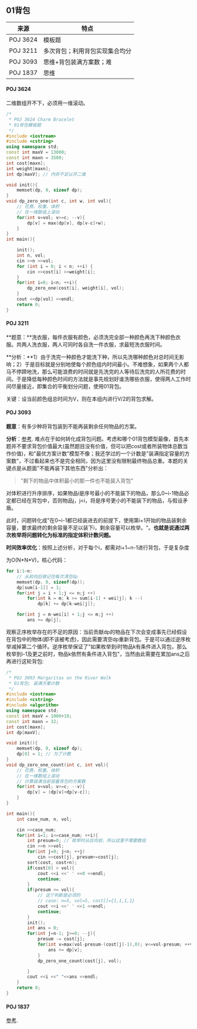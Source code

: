 ## 01背包

| 来源     | 特点                           |
| -------- | ------------------------------ |
| POJ 3624 | 模板题                         |
| POJ 3211 | 多次背包；利用背包实现集合均分 |
| POJ 3093 | 思维+背包装满方案数；难        |
| POJ 1837 | 思维                           |

#### POJ 3624

二维数组开不下，必须用一维滚动。

```c++
/*
 * POJ 3624 Charm Bracelet
 * 01背包模板题
 */
#include <iostream>
#include <cstring>
using namespace std;
const int maxV = 13000;
const int maxn = 3500;
int cost[maxn];
int weight[maxn];
int dp[maxV]; // 内存不足以开二维

void init(){
    memset(dp, 0, sizeof dp);
}
void dp_zero_one(int c, int w, int vol){
    // 花费、权重、体积
    // 在一维数组上滚动
    for(int v=vol; v>=c; --v){
        dp[v] = max(dp[v], dp[v-c]+w);
    }
}
int main(){

    init();
    int n, vol;
    cin >>n >>vol;
    for (int i = 0; i < n; ++i) {
        cin >>cost[i] >>weight[i];
    }
    for(int i=0; i<n; ++i){
        dp_zero_one(cost[i], weight[i], vol);
    }
    cout <<dp[vol] <<endl;
    return 0;
}
```



#### POJ 3211

**题意：**洗衣服，每件衣服有颜色，必须洗完全部一种颜色再洗下种颜色衣服。共两人洗衣服，两人可同时各自洗一件衣服，求最短洗衣服时间。

**分析：**1）由于洗完一种颜色才能洗下种，所以先洗哪种颜色对总时间无影响；2）于是目标就是分别地使每个颜色组内时间最小。不难想象，如果两个人都马不停蹄地洗，那么可能浪费的时间就是先洗完的人等待后洗完的人所花费的时间。于是降低每种颜色时间的方法就是事先规划好谁洗哪些衣服，使得两人工作时间尽量接近，即集合的平衡划分问题，使用01背包。

关键：设当前颜色组总时间为V，则在本组内进行V/2的背包求解。

#### POJ 3093

**题意**：有多少种将背包装到不能再装剩余任何物品的方案。

**分析**：[参考](https://www.cnblogs.com/zhexipinnong/archive/2012/11/16/2772498.html). 难点在于如何转化成背包问题。考虑和哪个01背包模型最像，首先本题并不要求背包价值最大(虽然题目没有价值，但可以把cost或者所装物体总数当作价值)，和"最优方案计数"模型不像；我还学过的一个计数是"装满指定容量的方案数"，不过看起来也不是完全相同，因为这里没有限制最终物品总重。本题的关键点是从题面"不能再装下其他东西"分析出：

> "剩下的物品中体积最小的那一件也不能装入背包"

对体积进行升序排序，如果物品i是序号最小的不能装下的物品，那么0~i-1物品必定都已经在背包中，否则物品j，j<i，将是序号更小的不能装下的物品，与假设矛盾。

此时，问题转化成"在0~i-1都已经装进去的前提下，使用第i+1开始的物品装剩余容量，要求最终的剩余容量不足以装下i，剩余容量可以枚举。"。**也就是说通过两次枚举将问题转化为标准的指定体积计数问题。**

**时间效率优化**：按照上述分析，对于每个i，都需对i+1~n-1进行背包，于是复杂度

为O(N\*N\*V)，核心代码：

```C++
for i:1~n:
    // 从前向后做记住每次清空dp
    memset(dp, 0, sizeof(dp));
    dp[sum[i-1]] = 1;
    for(int j = i + 1;j <= n;j ++)
        for(int k = m; k >= sum[i-1] + wei[j]; k --)
            dp[k] += dp[k-wei[j]];

    for(int j = m-wei[i] + 1;j <= m;j ++)
        ans += dp[j];
```

观察正序枚举存在的不足的原因：当前贡献dp的物品在下次会变成事先已经假设在背包中的物体(即不该被考虑)，因此需要清空dp重新背包。于是可以通过逆序枚举减掉第二个循环。逆序枚举保证了"如果枚举到i时物品k有条件进入背包，那么枚举到i-1及更之前时，物品k依然有条件进入背包"，当然由此需要在累加ans之后再进行这轮背包:

```C++
/*
 * POJ 3093 Margaritas on the River Walk
 * 01背包; 装满方案计数
 */
#include <iostream>
#include <cstring>
#include <algorithm>
using namespace std;
const int maxV = 1000+10;
const int maxn = 32;
int cost[maxn];
int dp[maxV];

void init(){
    memset(dp, 0, sizeof dp);
    dp[0] = 1; // 为了计数
}
void dp_zero_one_count(int c, int vol){
    // 花费、权重、体积
    // 在一维数组上滚动
    // 计算装满当前容量背包的方案数
    for(int v=vol; v>=c; --v){
        dp[v] = (dp[v]+dp[v-c]);
    }
}

int main(){
    int case_num, n, vol;

    cin >>case_num;
    for(int i=1; i<=case_num; ++i){
        int presum=0; // 枚举时从后向前，所以这里不需要数组
        cin >>n >>vol;
        for(int j=0; j<n; ++j)
            cin >>cost[j], presum+=cost[j];
        sort(cost, cost+n);
        if(cost[0] > vol){
            cout <<i <<' ' <<0 <<endl;
            continue;
        }
        if(presum <= vol){
            // 这个判断是必须的
            // case: n=5, vol=5, cost[]={1,1,1,1}
            cout <<i <<' ' <<1 <<endl;
            continue;
        }
        init();
        int ans = 0;
        for(int j=n-1; j>=0; --j){
            presum -= cost[j];
            for(int v=max(vol-presum-(cost[j]-1),0); v<=vol-presum; ++v){
                ans += dp[v];
            }
            dp_zero_one_count(cost[j], vol);

        }
        cout <<i <<" "<<ans <<endl;
    }
    return 0;
}
```



#### POJ 1837

[参考](https://www.cnblogs.com/shenben/p/5616732.html).

